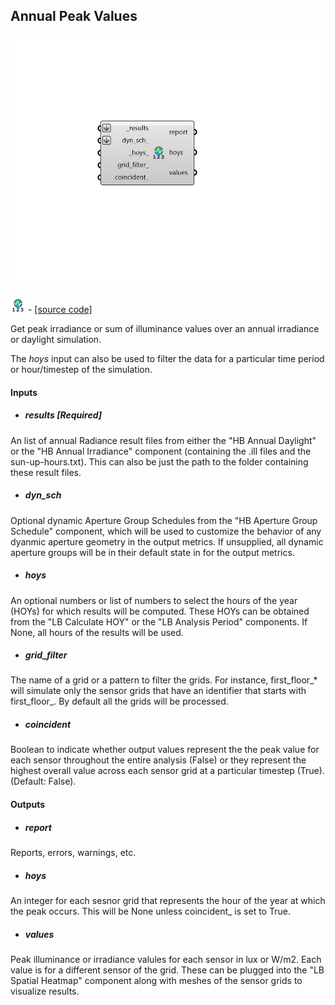 ## Annual Peak Values

![](../../images/components/Annual_Peak_Values.png)

![](../../images/icons/Annual_Peak_Values.png) - [[source code]](https://github.com/ladybug-tools/honeybee-grasshopper-radiance/blob/master/honeybee_grasshopper_radiance/src//HB%20Annual%20Peak%20Values.py)


Get peak irradiance or sum of illuminance values over an annual irradiance or daylight simulation. 

The _hoys_ input can also be used to filter the data for a particular time period or hour/timestep of the simulation. 



#### Inputs
* ##### results [Required]
An list of annual Radiance result files from either the "HB Annual Daylight" or the "HB Annual Irradiance" component (containing the .ill files and the sun-up-hours.txt). This can also be just the path to the folder containing these result files. 
* ##### dyn_sch 
Optional dynamic Aperture Group Schedules from the "HB Aperture Group Schedule" component, which will be used to customize the behavior of any dyanmic aperture geometry in the output metrics. If unsupplied, all dynamic aperture groups will be in their default state in for the output metrics. 
* ##### hoys 
An optional numbers or list of numbers to select the hours of the year (HOYs) for which results will be computed. These HOYs can be obtained from the "LB Calculate HOY" or the "LB Analysis Period" components. If None, all hours of the results will be used. 
* ##### grid_filter 
The name of a grid or a pattern to filter the grids. For instance, first_floor_* will simulate only the sensor grids that have an identifier that starts with first_floor_. By default all the grids will be processed. 
* ##### coincident 
Boolean to indicate whether output values represent the the peak value for each sensor throughout the entire analysis (False) or they represent the highest overall value across each sensor grid at a particular timestep (True). (Default: False). 

#### Outputs
* ##### report
Reports, errors, warnings, etc. 
* ##### hoys
An integer for each sesnor grid that represents the hour of the year at which the peak occurs. This will be None unless coincident_ is set to True. 
* ##### values
Peak illuminance or irradiance valules for each sensor in lux or W/m2. Each value is for a different sensor of the grid. These can be plugged into the "LB Spatial Heatmap" component along with meshes of the sensor grids to visualize results. 